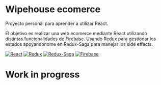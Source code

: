 # Wipehouse ecomerce
Proyecto personal para aprender a utilizar React. 

El objetivo es realizar una web ecomerce mediante React utilizando distintas funcionalidades de Firebase. 
Usando Redux para gestionar los estados apoyandonome en Redux-Saga para manejar los side effects.

[![React](https://img.shields.io/badge/react-%2320232a.svg?style=for-the-badge&logo=react&logoColor=%2361DAFB)](https://reactjs.org/)
[![Redux](https://img.shields.io/badge/redux-%23593d88.svg?style=for-the-badge&logo=redux&logoColor=white)](https://es.redux.js.org/)
[![Redux-Saga](https://img.shields.io/badge/redux%20saga-%2359d88.svg?style=for-the-badge&logo=redux-saga&logoColor=white)](https://redux-saga.js.org/)
[![Firebase](https://img.shields.io/badge/firebase-%23039BE5.svg?style=for-the-badge&logo=firebase)](https://firebase.google.com/)


# Work in progress
